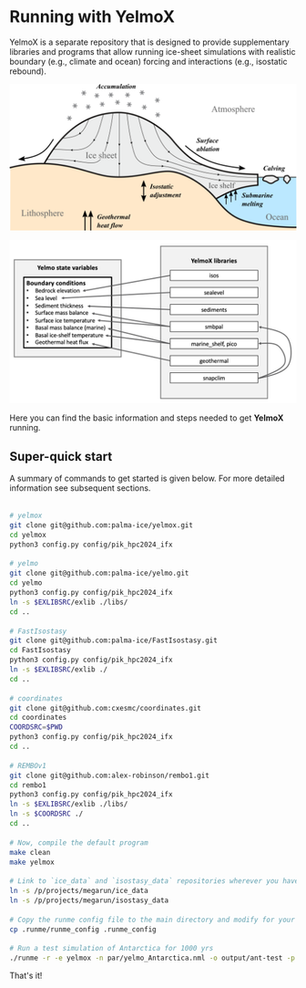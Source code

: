 # Running with YelmoX

YelmoX is a separate repository that is designed to provide supplementary libraries and programs that allow running ice-sheet simulations with realistic boundary (e.g., climate and ocean) forcing and interactions (e.g., isostatic rebound).

![Ice sheet interactions](img/yelmo_test_color.png)

![YelmoX interface](img/yelmox_overview.png)

Here you can find the basic information and steps needed to get **YelmoX** running.

## Super-quick start

A summary of commands to get started is given below. For more detailed information see subsequent sections.

```bash

# yelmox
git clone git@github.com:palma-ice/yelmox.git
cd yelmox
python3 config.py config/pik_hpc2024_ifx 

# yelmo
git clone git@github.com:palma-ice/yelmo.git
cd yelmo
python3 config.py config/pik_hpc2024_ifx
ln -s $EXLIBSRC/exlib ./libs/
cd ..

# FastIsostasy
git clone git@github.com:palma-ice/FastIsostasy.git
cd FastIsostasy
python3 config.py config/pik_hpc2024_ifx
ln -s $EXLIBSRC/exlib ./
cd ..

# coordinates
git clone git@github.com:cxesmc/coordinates.git
cd coordinates
COORDSRC=$PWD
python3 config.py config/pik_hpc2024_ifx 
cd ..

# REMBOv1
git clone git@github.com:alex-robinson/rembo1.git
cd rembo1
python3 config.py config/pik_hpc2024_ifx
ln -s $EXLIBSRC/exlib ./libs/
ln -s $COORDSRC ./
cd ..

# Now, compile the default program
make clean 
make yelmox 

# Link to `ice_data` and `isostasy_data` repositories wherever you have them saved on your system
ln -s /p/projects/megarun/ice_data
ln -s /p/projects/megarun/isostasy_data

# Copy the runme config file to the main directory and modify for your system
cp .runme/runme_config .runme_config

# Run a test simulation of Antarctica for 1000 yrs
./runme -r -e yelmox -n par/yelmo_Antarctica.nml -o output/ant-test -p ctrl.time_end=1e3
```

That's it!
